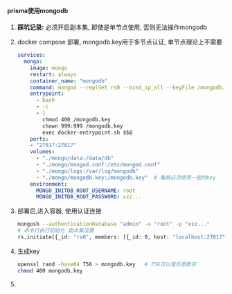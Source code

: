 #### prisma使用mongodb

1. **踩坑记录:** 必须开启副本集, 即使是单节点使用, 否则无法操作mongodb

2. docker compose 部署, mongodb.key用于多节点认证, 单节点理论上不需要

   ```yml
   services:
     mongo:
       image: mongo
       restart: always
       container_name: "mongodb"
       command: mongod --replSet rs0 --bind_ip_all --keyFile /mongodb.key
       entrypoint:
         - bash
         - -c
         - |
           chmod 400 /mongodb.key
           chown 999:999 /mongodb.key
           exec docker-entrypoint.sh $$@
       ports:
       - "27017:27017"
       volumes:
         - "./mongo/data:/data/db"
         - "./mongo/mongod.conf:/etc/mongod.conf"
         - "./mongo/logs:/var/log/mongodb"
         - "./mongo/mongodb.key:/mongodb.key"  # 集群必须使用一致的key
       environment:
         MONGO_INITDB_ROOT_USERNAME: root
         MONGO_INITDB_ROOT_PASSWORD: xzz...
   ```

3. 部署后,进入容器, 使用认证连接

   ```bash
   mongosh --authenticationDatabase "admin" -u "root" -p "xzz..."
   # 命令行执行初始化 副本集设置
   rs.initiate({_id: "rs0", members: [{_id: 0, host: "localhost:27017"}]})
   ```

4. 生成key

   ```bash
   openssl rand -base64 756 > mongodb.key   # 756可以是任意数字
   chmod 400 mongodb.key
   ```

5. 